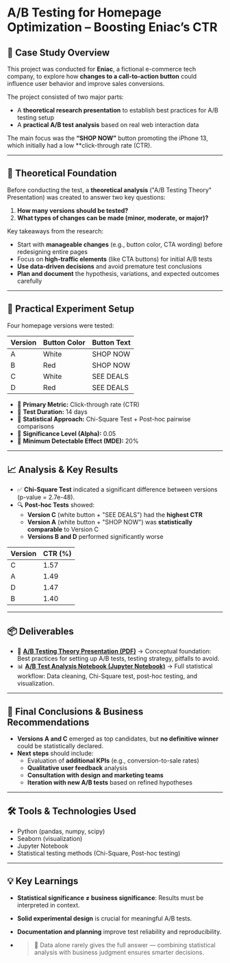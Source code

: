 # A/B Testing for Homepage Optimization – Boosting Eniac’s CTR
## 📖 Case Study Overview
This project was conducted for **Eniac**, a fictional e-commerce tech company, to explore how **changes to a call-to-action button** could influence user behavior and improve sales conversions.

The project consisted of two major parts:
- A **theoretical research presentation** to establish best practices for A/B testing setup
- A **practical A/B test analysis** based on real web interaction data

The main focus was the **“SHOP NOW”** button promoting the iPhone 13, which initially had a low **click-through rate (CTR).

---

## 🧠 Theoretical Foundation
Before conducting the test, a **theoretical analysis** ("A/B Testing Theory" Presentation) was created to answer two key questions:

1. **How many versions should be tested?**
2. **What types of changes can be made (minor, moderate, or major)?**

Key takeaways from the research:
- Start with **manageable changes** (e.g., button color, CTA wording) before redesigning entire pages
- Focus on **high-traffic elements** (like CTA buttons) for initial A/B tests
- **Use data-driven decisions** and avoid premature test conclusions
- **Plan and document** the hypothesis, variations, and expected outcomes carefully

---

## 🧪 Practical Experiment Setup
Four homepage versions were tested:

| Version | Button Color | Button Text   |
|---------|--------------|---------------|
| A       | White         | SHOP NOW       |
| B       | Red           | SHOP NOW       |
| C       | White         | SEE DEALS      |
| D       | Red           | SEE DEALS      |

- 🎯 **Primary Metric:** Click-through rate (CTR)
- 📅 **Test Duration:** 14 days
- 🧮 **Statistical Approach:** Chi-Square Test + Post-hoc pairwise comparisons
- 🎯 **Significance Level (Alpha):** 0.05
- 🎯 **Minimum Detectable Effect (MDE):** 20%

---

## 📈 Analysis & Key Results
- ✅ **Chi-Square Test** indicated a significant difference between versions (p-value = 2.7e-48).
- 🔍 **Post-hoc Tests** showed:
  - **Version C** (white button + "SEE DEALS") had the **highest CTR**
  - **Version A** (white button + "SHOP NOW") was **statistically comparable** to Version C
  - **Versions B and D** performed significantly worse

| Version | CTR (%) |
|---------|---------|
| C       | 1.57    |
| A       | 1.49    |
| D       | 1.47    |
| B       | 1.40    |

---

## 📦 Deliverables
- 🧠 [**A/B Testing Theory Presentation (PDF)**](https://github.com/JCKrug/Data_Analytics/blob/main/AB-Test_Homepage_ChiSquare/AB_Testing_Theory_and_Industry_Best_Practices.pdf)
  → Conceptual foundation: Best practices for setting up A/B tests, testing strategy, pitfalls to avoid.
- 📊 [**A/B Test Analysis Notebook (Jupyter Notebook)**](https://github.com/JCKrug/Data_Analytics/blob/main/AB-Test_Homepage_ChiSquare/AB_Test_Chi_Square_Homepage_Eniac.ipynb)
  → Full statistical workflow: Data cleaning, Chi-Square test, post-hoc testing, and visualization.

---

## 🧠 Final Conclusions & Business Recommendations
- **Versions A and C** emerged as top candidates, but **no definitive winner** could be statistically declared.
- **Next steps** should include:
  - Evaluation of **additional KPIs** (e.g., conversion-to-sale rates)
  - **Qualitative user feedback** analysis
  - **Consultation with design and marketing teams**
  - **Iteration with new A/B tests** based on refined hypotheses

---

## 🛠 Tools & Technologies Used
- Python (pandas, numpy, scipy)
- Seaborn (visualization)
- Jupyter Notebook
- Statistical testing methods (Chi-Square, Post-hoc testing)

---

## 💡 Key Learnings
- **Statistical significance ≠ business significance**: Results must be interpreted in context.
- **Solid experimental design** is crucial for meaningful A/B tests.
- **Documentation and planning** improve test reliability and reproducibility.

- > 📢 Data alone rarely gives the full answer — combining statistical analysis with business judgment ensures smarter decisions.
